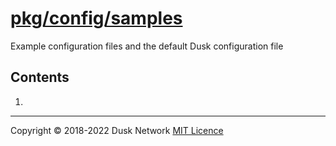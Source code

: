 # [pkg/config/samples](./pkg/config/samples)

Example configuration files and the default Dusk configuration file

<!-- ToC start -->
##  Contents

   1. [](#)
<!-- ToC end -->

---

Copyright © 2018-2022 Dusk Network
[MIT Licence](https://github.com/dusk-network/dusk-blockchain/blob/master/LICENSE)
